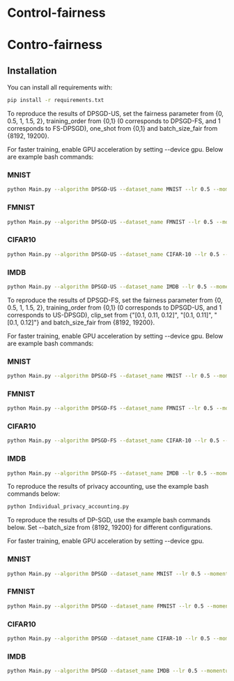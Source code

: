 # Control-fairness
# Contro-fairness

## Installation

You can install all requirements with:
```bash
pip install -r requirements.txt
```

To reproduce the results of DPSGD-US, set the fairness parameter from {0, 0.5, 1, 1.5, 2}, training_order from {0,1} (0 corresponds to DPSGD-FS, and 1 corresponds to FS-DPSGD), one_shot from {0,1} and batch_size_fair from {8192, 19200}.

For faster training, enable GPU acceleration by setting --device gpu. Below are example bash commands:
### MNIST
```bash
python Main.py --algorithm DPSGD-US --dataset_name MNIST --lr 0.5 --momentum 0.9 --fairness_parameter 1 --sigma_t 5.67 --C_t 0.1 --clip_set "[0.1, 0.11, 0.12]" --epsilon 3.0 --training_order 1 --delta 1e-5 --batch_size 8192 --batch_size_fair 19200 --one_shot 1 --device cpu
```
### FMNIST

```bash
python Main.py --algorithm DPSGD-US --dataset_name FMNIST --lr 0.5 --momentum 0.9 --fairness_parameter 1 --sigma_t 5.67 --C_t 0.1 --clip_set "[0.1, 0.11, 0.12]" --epsilon 3.0 --training_order 1 --delta 1e-5 --batch_size 8192 --batch_size_fair 19200 --one_shot 1 --device cpu
```

### CIFAR10

```bash
python Main.py --algorithm DPSGD-US --dataset_name CIFAR-10 --lr 0.5 --momentum 0.9 --fairness_parameter 1 --sigma_t 5.67 --C_t 0.1 --clip_set "[0.1, 0.11, 0.12]" --epsilon 3.0 --training_order 1 --delta 1e-5 --batch_size 8192 --batch_size_fair 19200 --one_shot 1 --device cpu
```

### IMDB
```bash
python Main.py --algorithm DPSGD-US --dataset_name IMDB --lr 0.5 --momentum 0.9 --fairness_parameter 1 --sigma_t 5.67 --C_t 0.1 --clip_set "[0.1, 0.11, 0.12]" --epsilon 3.0 --training_order 1 --delta 1e-5 --batch_size 8192 --batch_size_fair 19200 --one_shot 1 --device cpu
```

To reproduce the results of DPSGD-FS, set the fairness parameter from {0, 0.5, 1, 1.5, 2}, training_order from {0,1} (0 corresponds to DPSGD-US, and 1 corresponds to US-DPSGD), clip_set from {"[0.1, 0.11, 0.12]", "[0.1, 0.11]", "[0.1, 0.12]"} and batch_size_fair from {8192, 19200}.

For faster training, enable GPU acceleration by setting --device gpu. Below are example bash commands:
### MNIST
```bash
python Main.py --algorithm DPSGD-FS --dataset_name MNIST --lr 0.5 --momentum 0.9 --fairness_parameter 1 --sigma_t 5.67 --C_t 0.1 --clip_set "[0.1, 0.11, 0.12]" --epsilon 3.0 --training_order 1 --delta 1e-5 --batch_size 8192 --batch_size_fair 19200 --one_shot 1 --device cpu
```
### FMNIST

```bash
python Main.py --algorithm DPSGD-FS --dataset_name FMNIST --lr 0.5 --momentum 0.9 --fairness_parameter 1 --sigma_t 5.67 --C_t 0.1 --clip_set "[0.1, 0.11, 0.12]" --epsilon 3.0 --training_order 1 --delta 1e-5 --batch_size 8192 --batch_size_fair 19200 --one_shot 1 --device cpu
```

### CIFAR10

```bash
python Main.py --algorithm DPSGD-FS --dataset_name CIFAR-10 --lr 0.5 --momentum 0.9 --fairness_parameter 1 --sigma_t 5.67 --C_t 0.1 --clip_set "[0.1, 0.11, 0.12]" --epsilon 3.0 --training_order 1 --delta 1e-5 --batch_size 8192 --batch_size_fair 19200 --one_shot 1 --device cpu
```

### IMDB
```bash
python Main.py --algorithm DPSGD-FS --dataset_name IMDB --lr 0.5 --momentum 0.9 --fairness_parameter 1 --sigma_t 5.67 --C_t 0.1 --clip_set "[0.1, 0.11, 0.12]" --epsilon 3.0 --training_order 1 --delta 1e-5 --batch_size 8192 --batch_size_fair 19200 --one_shot 1 --device cpu
```



To reproduce the results of privacy accounting, use the example bash commands below:
```bash
python Individual_privacy_accounting.py
```

To reproduce the results of DP-SGD, use the example bash commands below. Set --batch_size from {8192, 19200} for different configurations.

For faster training, enable GPU acceleration by setting --device gpu.
### MNIST
```bash
python Main.py --algorithm DPSGD --dataset_name MNIST --lr 0.5 --momentum 0.9 --fairness_parameter 1 --sigma_t 5.67 --C_t 0.1 --clip_set "[0.1, 0.11, 0.12]" --epsilon 3.0 --training_order 1 --delta 1e-5 --batch_size 8192 --batch_size_fair 19200 --one_shot 1 --device cpu
```
### FMNIST

```bash
python Main.py --algorithm DPSGD --dataset_name FMNIST --lr 0.5 --momentum 0.9 --fairness_parameter 1 --sigma_t 5.67 --C_t 0.1 --clip_set "[0.1, 0.11, 0.12]" --epsilon 3.0 --training_order 1 --delta 1e-5 --batch_size 8192 --batch_size_fair 19200 --one_shot 1 --device cpu
```

### CIFAR10

```bash
python Main.py --algorithm DPSGD --dataset_name CIFAR-10 --lr 0.5 --momentum 0.9 --fairness_parameter 1 --sigma_t 5.67 --C_t 0.1 --clip_set "[0.1, 0.11, 0.12]" --epsilon 3.0 --training_order 1 --delta 1e-5 --batch_size 8192 --batch_size_fair 19200 --one_shot 1 --device cpu
```

### IMDB
```bash
python Main.py --algorithm DPSGD --dataset_name IMDB --lr 0.5 --momentum 0.9 --fairness_parameter 1 --sigma_t 5.67 --C_t 0.1 --clip_set "[0.1, 0.11, 0.12]" --epsilon 3.0 --training_order 1 --delta 1e-5 --batch_size 8192 --batch_size_fair 19200 --one_shot 1 --device cpu
